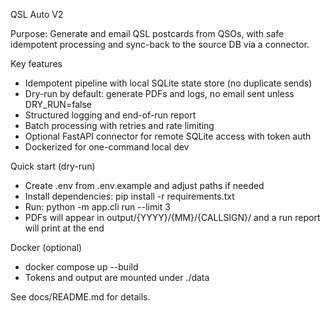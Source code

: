 QSL Auto V2

Purpose: Generate and email QSL postcards from QSOs, with safe idempotent processing and sync-back to the source DB via a connector.

Key features
- Idempotent pipeline with local SQLite state store (no duplicate sends)
- Dry-run by default: generate PDFs and logs, no email sent unless DRY_RUN=false
- Structured logging and end-of-run report
- Batch processing with retries and rate limiting
- Optional FastAPI connector for remote SQLite access with token auth
- Dockerized for one-command local dev

Quick start (dry-run)
- Create .env from .env.example and adjust paths if needed
- Install dependencies: pip install -r requirements.txt
- Run: python -m app.cli run --limit 3
- PDFs will appear in output/{YYYY}/{MM}/{CALLSIGN}/ and a run report will print at the end

Docker (optional)
- docker compose up --build
- Tokens and output are mounted under ./data

See docs/README.md for details.
